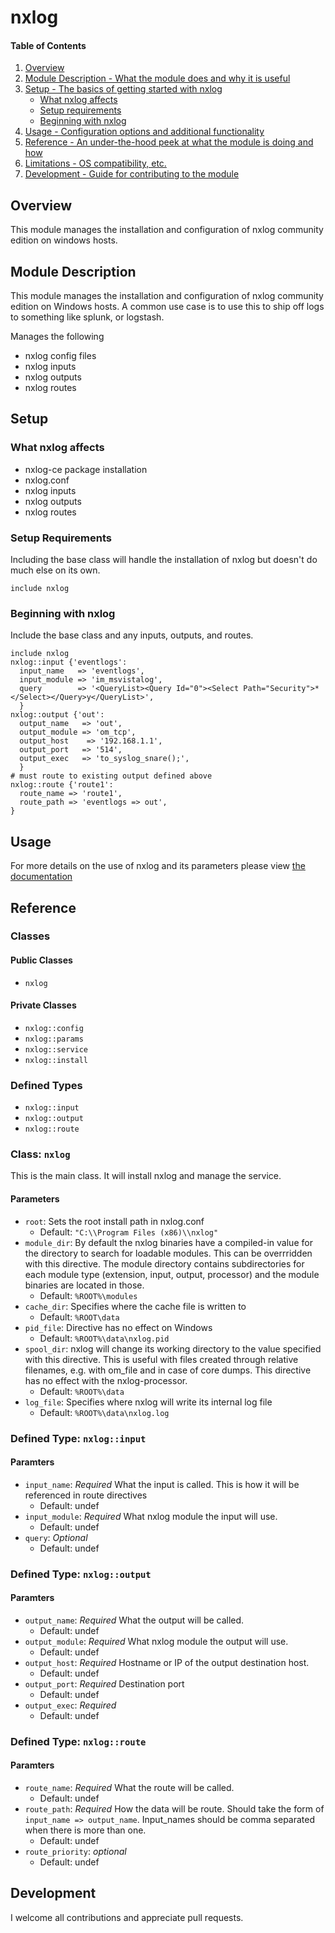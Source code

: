 # nxlog

#### Table of Contents

1. [Overview](#overview)
2. [Module Description - What the module does and why it is useful](#module-description)
3. [Setup - The basics of getting started with nxlog](#setup)
    * [What nxlog affects](#what-nxlog-affects)
    * [Setup requirements](#setup-requirements)
    * [Beginning with nxlog](#beginning-with-nxlog)
4. [Usage - Configuration options and additional functionality](#usage)
5. [Reference - An under-the-hood peek at what the module is doing and how](#reference)
5. [Limitations - OS compatibility, etc.](#limitations)
6. [Development - Guide for contributing to the module](#development)

## Overview

This module manages the installation and configuration of nxlog community
edition on windows hosts.

## Module Description

This module manages the installation and configuration of nxlog community
edition on Windows hosts. A common use case is to use this to ship off logs
to something like splunk, or logstash.

Manages the following
- nxlog config files
- nxlog inputs
- nxlog outputs
- nxlog routes

## Setup

### What nxlog affects

* nxlog-ce package installation
* nxlog.conf
* nxlog inputs
* nxlog outputs
* nxlog routes

### Setup Requirements

Including the base class will handle the installation of nxlog but doesn't do
much else on its own.

`include nxlog`

### Beginning with nxlog

Include the base class and any inputs, outputs, and routes.

```
include nxlog
nxlog::input {'eventlogs':
  input_name   => 'eventlogs',
  input_module => 'im_msvistalog',
  query        => '<QueryList><Query Id="0"><Select Path="Security">*</Select></Query>y</QueryList>',
  }
nxlog::output {'out':
  output_name   => 'out',
  output_module => 'om_tcp',
  output_host    => '192.168.1.1',
  output_port   => '514',
  output_exec   => 'to_syslog_snare();',
  }
# must route to existing output defined above
nxlog::route {'route1':
  route_name => 'route1',
  route_path => 'eventlogs => out',
}
```

## Usage

For more details on the use of nxlog and its parameters please view
[the documentation](https://nxlog.org/documentation/nxlog-community-edition-reference-manual-v20928)



## Reference

### Classes

#### Public Classes
* `nxlog`

#### Private Classes
* `nxlog::config`
* `nxlog::params`
* `nxlog::service`
* `nxlog::install`

### Defined Types
* `nxlog::input`
* `nxlog::output`
* `nxlog::route`

### Class: `nxlog`
This is the main class. It will install nxlog and manage the service.

#### Parameters
* `root`: Sets the root install path in nxlog.conf 
  - Default: ` "C:\\Program Files (x86)\\nxlog" `
* `module_dir`: By default the nxlog binaries have a compiled-in value for the directory to search for loadable modules. This can be overrridden with this directive. The module directory contains subdirectories for each module type (extension, input, output, processor) and the module binaries are located in those.
  - Default: `%ROOT%\modules`
* `cache_dir`: Specifies where the cache file is written to
  - Default: `%ROOT\data`
* `pid_file`: Directive has no effect on Windows
  - Default: `%ROOT%\data\nxlog.pid`
* `spool_dir`: nxlog will change its working directory to the value specified with this directive. This is useful with files created through relative filenames, e.g. with om_file and in case of core dumps. This directive has no effect with the nxlog-processor.
  - Default: `%ROOT%\data`
* `log_file`: Specifies where nxlog will write its internal log file
  - Default: `%ROOT%\data\nxlog.log`

### Defined Type: `nxlog::input`

#### Paramters
* `input_name`: *Required* What the input is called. This is how it will be referenced in route directives
  - Default: undef
* `input_module`: *Required* What nxlog module the input will use.
  - Default: undef
* `query`: *Optional* 
  - Default: undef

### Defined Type: `nxlog::output`

#### Paramters
* `output_name`: *Required* What the output will be called.
  - Default: undef
* `output_module`: *Required* What nxlog module the output will use.
  - Default: undef
* `output_host`: *Required* Hostname or IP of the output destination host.
  - Default: undef
* `output_port`: *Required* Destination port
  - Default: undef
* `output_exec`: *Required*
  - Default: undef

### Defined Type: `nxlog::route`

#### Paramters
* `route_name`: *Required* What the route will be called.
  - Default: undef
* `route_path`: *Required* How the data will be route. Should take the form of `input_name => output_name`. Input_names should be comma separated when there is more than one.
  - Default: undef
* `route_priority`: *optional*
  - Default: undef

## Development

I welcome all contributions and appreciate pull requests.
